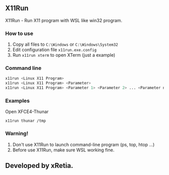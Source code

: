 X11Run
-----
X11Run - Run X11 program with WSL like win32 program.

### How to use
1. Copy all files to ```C:\Windows``` or ```C:\Windows\System32```
1. Edit configuration file ```x11run.exe.config```
1. Run ```x11run xterm``` to open XTerm (just a example)

### Command line
```bash
x11run <Linux X11 Program>
x11run <Linux X11 Program> <Parameter>
x11run <Linux X11 Program> <Parameter 1> <Parameter 2> ... <Parameter n>
```

### Examples
Open XFCE4-Thunar    
```
x11run thunar /tmp
```

### Warning!
1. Don't use X11Run to launch command-line program (ps, top, htop ...)
2. Before use X11Run, make sure WSL working fine.

## Developed by xRetia.